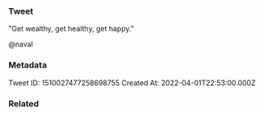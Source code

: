 ### Tweet
"Get wealthy, get healthy, get happy."

@naval

### Metadata
Tweet ID: 1510027477258698755
Created At: 2022-04-01T22:53:00.000Z

### Related

